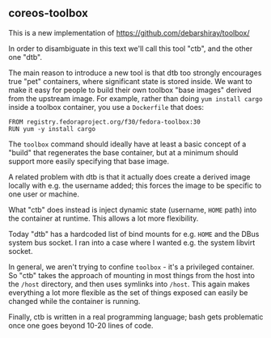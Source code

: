 coreos-toolbox
---

This is a new implementation of https://github.com/debarshiray/toolbox/

In order to disambiguate in this text we'll call this tool
"ctb", and the other one "dtb". 

The main reason to introduce a new tool is that dtb too strongly
encourages true "pet" containers, where significant state is stored
inside.  We want to make it easy for people to build their own
toolbox "base images" derived from the upstream image.  For example,
rather than doing `yum install cargo` inside a toolbox container,
you use a `Dockerfile` that does:

```
FROM registry.fedoraproject.org/f30/fedora-toolbox:30
RUN yum -y install cargo
```

The `toolbox` command should ideally have at least a basic
concept of a "build" that regenerates the base container, but
at a minimum should support more easily specifying that base image.

A related problem with dtb is that it actually does create
a derived image locally with e.g. the username added; this
forces the image to be specific to one user or machine.

What "ctb" does instead is inject dynamic state (username, `HOME` path)
into the container at runtime.  This allows a lot more flexibility.

Today "dtb" has a hardcoded list of bind mounts for e.g. `HOME`
and the DBus system bus socket.
I ran into a case where I wanted e.g. the system libvirt socket.

In general, we aren't trying to confine `toolbox` - it's a privileged
container.  So "ctb" takes the approach of mounting in most
things from the host into the `/host` directory, and then uses
symlinks into `/host`.  This again makes everything a lot more
flexible as the set of things exposed can easily be changed
while the container is running.

Finally, ctb is written in a real programming language; bash
gets problematic once one goes beyond 10-20 lines
of code.

